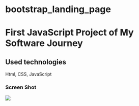 # bootstrap_landing_page
 <h1> First JavaScript Project of My Software Journey</h1>

 

 <h2>Used technologies</h2>

 Html, CSS, JavaScript

 <h3>Screen Shot</h3>

![](screen_record.gif)